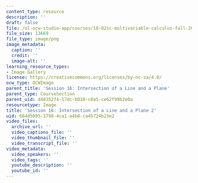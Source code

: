 ```yaml
---
content_type: resource
description: ''
draft: false
file: /ol-ocw-studio-app/courses/18-02sc-multivariable-calculus-fall-2010/664d509537984ca1a4b8ca45724b23e2_MIT18_02SC_L5Brds_6.png
file_size: 13669
file_type: image/png
image_metadata:
  caption: ''
  credit: ''
  image-alt: ''
learning_resource_types:
- Image Gallery
license: https://creativecommons.org/licenses/by-nc-sa/4.0/
ocw_type: OCWImage
parent_title: 'Session 16: Intersection of a Line and a Plane'
parent_type: CourseSection
parent_uid: d48352f4-17dc-b010-c0a5-ce62f99b2e0a
resourcetype: Image
title: 'Session 16: Intersection of a Line and a Plane 2'
uid: 664d5095-3798-4ca1-a4b8-ca45724b23e2
video_files:
  archive_url: ''
  video_captions_file: ''
  video_thumbnail_file: ''
  video_transcript_file: ''
video_metadata:
  video_speakers: ''
  video_tags: ''
  youtube_description: ''
  youtube_id: ''
---
```

